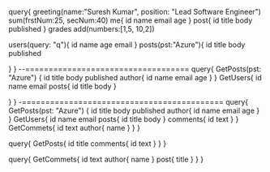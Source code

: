 query{
greeting(name:"Suresh Kumar",
position: "Lead Software Engineer")
sum(frstNum:25, secNum:40)
me{
id
name
email
age
}
post{
id
title
body
published
}
grades
add(numbers:[1,5, 10,2])

users(query: "q"){
id
name
age
email
}
posts(pst:"Azure"){
id
title
body
published

}
}
--===================================
query{
GetPosts(pst: "Azure")
{
id
title
body
published
author{
id
name
email
age
}
}
GetUsers{
id
name
email
posts{
id
title
body
}

}
}
-===========================================
query{
GetPosts(pst: "Azure")
{
id
title
body
published
author{
id
name
email
age
}
}
GetUsers{
id
name
email
posts{
id
title
body
}
comments{
id
text
}
}
GetCommets{
id
text
author{
name
}
}
}

query{
GetPosts{
id
title
comments{
id
text
}
}
}

query{
GetCommets{
id
text
author{
name
}
post{
title
}
}
}
